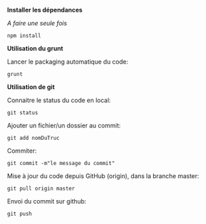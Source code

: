 **Installer les dépendances**

*A faire une seule fois*

```
npm install
```

**Utilisation du grunt**

Lancer le packaging automatique du code:

```
grunt
```

**Utilisation de git**

Connaitre le status du code en local:

```
git status
```

Ajouter un fichier/un dossier au commit:

```
git add nomDuTruc
```

Commiter:

```
git commit -m"le message du commit"
```

Mise à jour du code depuis GitHub (origin), dans la branche master:

```
git pull origin master
```

Envoi du commit sur github:

```
git push
```